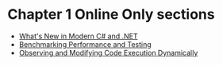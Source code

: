 # Chapter 1 Online Only sections

- [What's New in Modern C# and .NET](whats-new.md)
- [Benchmarking Performance and Testing](benchmarking.md)
- [Observing and Modifying Code Execution Dynamically](dynamic-code.md)
